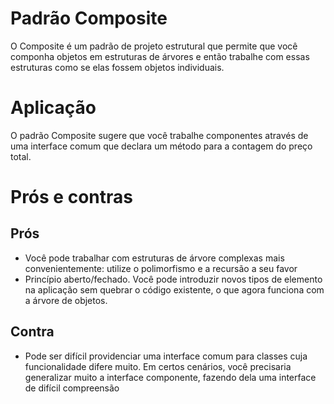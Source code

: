 # Padrão Composite
O Composite é um padrão de projeto estrutural que permite que você componha objetos em estruturas de árvores e então trabalhe com essas estruturas como se elas fossem objetos individuais.

# Aplicação
O padrão Composite sugere que você trabalhe componentes através de uma interface comum que declara um método para a contagem do preço total.

# Prós e contras
## Prós
- Você pode trabalhar com estruturas de árvore complexas mais convenientemente: utilize o polimorfismo e a recursão a seu favor
- Princípio aberto/fechado. Você pode introduzir novos tipos de elemento na aplicação sem quebrar o código existente, o que agora funciona com a árvore de objetos.

## Contra
- Pode ser difícil providenciar uma interface comum para classes cuja funcionalidade difere muito. Em certos cenários, você precisaria generalizar muito a interface componente, fazendo dela uma interface de difícil compreensão
